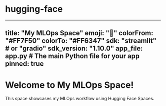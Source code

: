 # hugging-face
---
title: "My MLOps Space"
emoji: "🚀"
colorFrom: "#FF7F50"
colorTo: "#FF6347"
sdk: "streamlit"  # or "gradio"
sdk_version: "1.10.0"
app_file: app.py  # The main Python file for your app
pinned: true
---

# Welcome to My MLOps Space!

This space showcases my MLOps workflow using Hugging Face Spaces.
